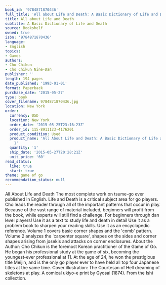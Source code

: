 ```yaml
---
book_id: '9784871870436'
full_title: 'All about Life and Death: A Basic Dictionary of Life and Death'
title: All about Life and Death
subtitle: A Basic Dictionary of Life and Death
source: Bookshelf
owned: true
isbn: '9784871870436'
language:
- English
topics:
- Games
authors:
- Cho Chikun
- Cho Chikun Nine-Dan
publisher: ''
length: 194 pages
date_published: '1993-01-01'
format: Paperback
purchase_date: '2015-05-27'
type: book
cover_filename: 9784871870436.jpg
location: New York
order:
  currency: USD
  location: New York
  order_date: '2015-05-25T23:16:23Z'
  order_id: 115-8911123-4176201
  product_condition: Used
  product_name: 'All About Life and Death: A Basic Dictionary of Life and Death, Volume
    1'
  quantity: '1'
  ship_date: '2015-05-27T20:28:21Z'
  unit_price: '60'
read_status:
  like: true
  start: true
theme: game of go
recommendation_status: null
---
```

All About Life and Death The most complete work on tsume-go ever published in English. Life and Death is a critical subject area for go players. Cho leads the reader through all of the important patterns that occur in play. Because of the vast range of material included, beginners will profit from the book, while experts will still find a challenge. For beginners through dan level players! Use it as a text to study life and death in detail Use it as a problem book to sharpen your reading skills. Use it as an encyclopedic reference. Volume 1 covers basic corner shapes and the 'comb' pattern. Volume 2 analyzes the 'carpenter square', shapes on the sides and corner shapes arising from josekis and attacks on corner enclosures. About the Author: Cho Chikun is the foremost Korean practitioner of the Game of Go. He began his professional study at the game of six, becoming the youngest-ever professional at 11. At the age of 24, he won the prestigious title Meijin, and is the only go player ever to have held all top four Japanese titles at the same time. Cover illustration: The Courtesan of Hell dreaming of skeletons at play. A comical ukiyo-e print by Gyosai (1874). From the Ishi collection.

